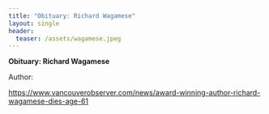 ```yaml
---
title: "Obituary: Richard Wagamese"
layout: single
header:
  teaser: /assets/wagamese.jpeg
---
```

**Obituary: Richard Wagamese**

Author: 

https://www.vancouverobserver.com/news/award-winning-author-richard-wagamese-dies-age-61